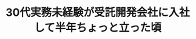 ---
title: "30代実務未経験が受託開発会社に入社して半年ちょっと立った頃"
emoji: "❄️"
type: "tech" # tech: 技術記事 / idea: アイデア
topics: ["未経験","受託開発"]
published: false
---